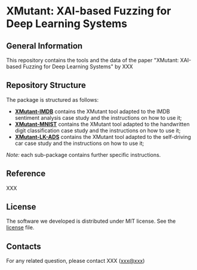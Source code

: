 # XMutant: XAI-based Fuzzing for Deep Learning Systems

## General Information ##
This repository contains the tools and the data of the paper "XMutant: XAI-based Fuzzing for Deep Learning Systems"
 by XXX

## Repository Structure ##
The package is structured as follows:

* [__XMutant-IMDB__](/XMutant-IMDB) contains the XMutant tool adapted to the IMDB sentiment analysis case study and the instructions on how to use it;
* [__XMutant-MNIST__](/XMutant-MNIST) contains the XMutant tool adapted to the handwritten digit classification case study and the instructions on how to use it;
* [__XMutant-LK-ADS__](/XMutant-LK-ADS) contains the XMutant tool adapted to the self-driving car case study and the instructions on how to use it;

_Note:_ each sub-package contains further specific instructions.

## Reference

XXX

## License ##
The software we developed is distributed under MIT license. See the [license](/LICENSE) file.

## Contacts

For any related question, please contact XXX ([xxx@xxx](xxx@xxx)) 

